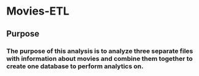 # Movies-ETL

## Purpose
### The purpose of this analysis is to analyze three separate files with information about movies and combine them together to create one database to perform analytics on.
